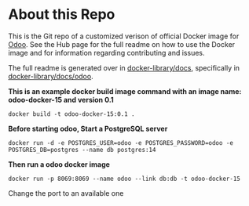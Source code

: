 About this Repo
======

This is the Git repo of a customized verison of official Docker image for [Odoo](https://registry.hub.docker.com/_/odoo/). See the Hub page for the full readme on how to use the Docker image and for information regarding contributing and issues.

The full readme is generated over in [docker-library/docs](https://github.com/docker-library/docs), specifically in [docker-library/docs/odoo](https://github.com/docker-library/docs/tree/master/odoo).

**This is an example docker build image command with an image name: odoo-docker-15 and version 0.1**
```
docker build -t odoo-docker-15:0.1 .
```
**Before starting odoo, Start a PostgreSQL server**
```
docker run -d -e POSTGRES_USER=odoo -e POSTGRES_PASSWORD=odoo -e POSTGRES_DB=postgres --name db postgres:14
```
**Then run a odoo docker image**
```
docker run -p 8069:8069 --name odoo --link db:db -t odoo-docker-15
```
Change the port to an available one
